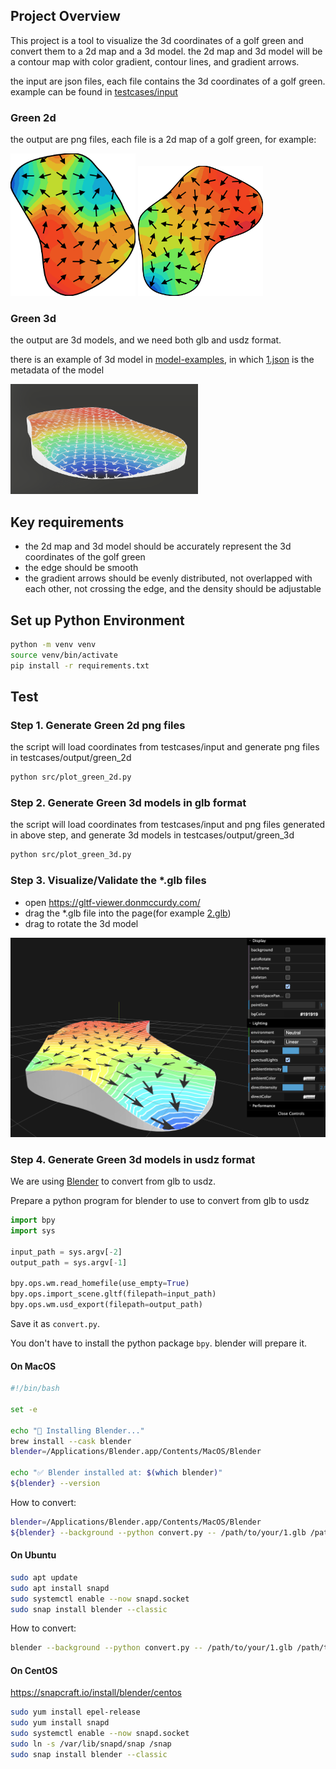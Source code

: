 ## Project Overview

This project is a tool to visualize the 3d coordinates of a golf green and convert them to a 2d map and a 3d model. the 2d map and 3d model will be
a contour map with color gradient, contour lines, and gradient arrows.

the input are json files, each file contains the 3d coordinates of a golf green. example can be found
in [testcases/input](./testcases/input/)

### Green 2d
the output are png files, each file is a 2d map of a golf green, for example:

<img src="images/example_contour_map_1.png" width="200">

<img src="images/example_contour_map_2.png" width="200">

### Green 3d
the output are 3d models, and we need both glb and usdz format.

there is an example of 3d model in [model-examples](./model-examples), in which [1.json](./model-examples/1.json) is the metadata of the model


<img src="images/example_3d_model_usdz.png" width="300">

## Key requirements

- the 2d map and 3d model should be accurately represent the 3d coordinates of the golf green
- the edge should be smooth
- the gradient arrows should be evenly distributed, not overlapped with each other, not crossing the edge, and the density should be adjustable

## Set up Python Environment

```bash
python -m venv venv
source venv/bin/activate
pip install -r requirements.txt
```

## Test

### Step 1. Generate Green 2d png files

the script will load coordinates from testcases/input and generate png files in testcases/output/green_2d
```bash
python src/plot_green_2d.py 
```

### Step 2. Generate Green 3d models in glb format

the script will load coordinates from testcases/input and png files generated in above step, and generate 3d models in testcases/output/green_3d

```bash
python src/plot_green_3d.py 
```

### Step 3. Visualize/Validate the *.glb files

- open https://gltf-viewer.donmccurdy.com/
- drag the *.glb file into the page(for example [2.glb](./model-examples/2.glb))
- drag to rotate the 3d model

<img src="images/visualize_glb_model.png" width="600">


### Step 4. Generate Green 3d models in usdz format

We are using [Blender](https://www.blender.org) to convert from glb to usdz.

Prepare a python program for blender to use to convert from glb to usdz

```python
import bpy
import sys

input_path = sys.argv[-2]
output_path = sys.argv[-1]

bpy.ops.wm.read_homefile(use_empty=True)
bpy.ops.import_scene.gltf(filepath=input_path)
bpy.ops.wm.usd_export(filepath=output_path)
```

Save it as `convert.py`.

You don't have to install the python package `bpy`. blender will prepare it.

#### On MacOS

```bash
#!/bin/bash

set -e

echo "🔧 Installing Blender..."
brew install --cask blender
blender=/Applications/Blender.app/Contents/MacOS/Blender

echo "✅ Blender installed at: $(which blender)"
${blender} --version

```

How to convert:

```bash
blender=/Applications/Blender.app/Contents/MacOS/Blender
${blender} --background --python convert.py -- /path/to/your/1.glb /path/to/converted.usdz
```

#### On Ubuntu

```bash
sudo apt update
sudo apt install snapd
sudo systemctl enable --now snapd.socket
sudo snap install blender --classic
```

How to convert:

```bash
blender --background --python convert.py -- /path/to/your/1.glb /path/to/converted.usdz
```

#### On CentOS

https://snapcraft.io/install/blender/centos

```bash
sudo yum install epel-release
sudo yum install snapd
sudo systemctl enable --now snapd.socket
sudo ln -s /var/lib/snapd/snap /snap
sudo snap install blender --classic
```